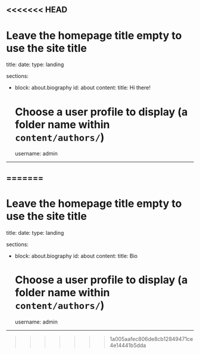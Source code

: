 <<<<<<< HEAD
---
# Leave the homepage title empty to use the site title
title: 
date: 
type: landing

sections:
  - block: about.biography
    id: about
    content:
      title: Hi there!
      # Choose a user profile to display (a folder name within `content/authors/`)
      username: admin
  
---
=======
---
# Leave the homepage title empty to use the site title
title: 
date: 
type: landing

sections:
  - block: about.biography
    id: about
    content:
      title: Bio
      # Choose a user profile to display (a folder name within `content/authors/`)
      username: admin
  
---
>>>>>>> 1a005aafec806de8cb12849471ce4e14441b5dda
